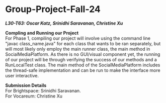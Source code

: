 # Group-Project-Fall-24 <br />
_**L30-T63: Oscar Katz, Srinidhi Saravanan, Christine Xu**_

**Compling and Running our Project** <br />
For Phase 1, compiling our project will involve using the command line "javac class_name.java" for each class that wants to be ran separately, but will most likely only employ the main runner class, the main method in SocialMediaPlatform. As there is no GUI/visual component yet, the running of our project will be through verifying the success of our methods and a RunLocalTest class. The main method of the SocialMediaPlatform includes the thread-safe implementation and can be run to make the interface more user interactive.

**Submission Details** <br />
For Brightspace: Srinidhi Saravanan.<br />
For Vocareum: Christine Xu<br />

